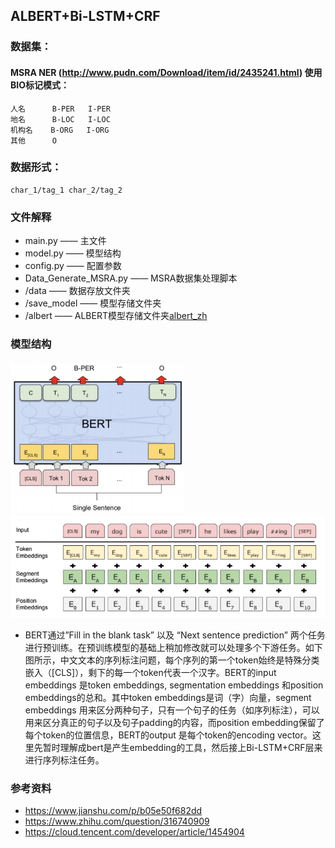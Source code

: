 ## ALBERT+Bi-LSTM+CRF


### 数据集：
#### MSRA NER (http://www.pudn.com/Download/item/id/2435241.html) 使用BIO标记模式：
    人名      B-PER   I-PER
    地名      B-LOC   I-LOC
    机构名    B-ORG   I-ORG    
    其他      O


### 数据形式：
    char_1/tag_1 char_2/tag_2 


### 文件解释
* main.py —— 主文件
* model.py —— 模型结构
* config.py —— 配置参数
* Data_Generate_MSRA.py —— MSRA数据集处理脚本
* /data —— 数据存放文件夹
* /save_model —— 模型存储文件夹
* /albert —— ALBERT模型存储文件夹[albert_zh](https://github.com/brightmart/albert_zh)


### 模型结构
![avatar](./bert.png)
![avatar](./bert-embedding.png)
* BERT通过”Fill in the blank task” 以及 “Next sentence prediction” 两个任务进行预训练。在预训练模型的基础上稍加修改就可以处理多个下游任务。如下图所示，中文文本的序列标注问题，每个序列的第一个token始终是特殊分类嵌入（[CLS]），剩下的每一个token代表一个汉字。BERT的input embeddings 是token embeddings, segmentation embeddings 和position embeddings的总和。其中token embeddings是词（字）向量，segment embeddings 用来区分两种句子，只有一个句子的任务（如序列标注），可以用来区分真正的句子以及句子padding的内容，而position embedding保留了每个token的位置信息，BERT的output 是每个token的encoding vector。这里先暂时理解成bert是产生embedding的工具，然后接上Bi-LSTM+CRF层来进行序列标注任务。


### 参考资料
* https://www.jianshu.com/p/b05e50f682dd
* https://www.zhihu.com/question/316740909
* https://cloud.tencent.com/developer/article/1454904

